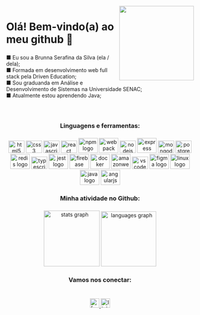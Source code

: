 <br clear="both">

<img align="right" height="200" src="https://i.pinimg.com/originals/11/96/89/119689d2f8ae50053501afb4190e23f6.gif"  />

###

<h1 align="left">Olá! Bem-vindo(a) ao meu github 👋</h1>

###

<p align="left">■ Eu sou a Brunna Serafina da Silva (ela / dela);<br>■ Formada em desenvolvimento web full stack pela Driven Education;<br>■ Sou graduanda em Análise e Desenvolvimento de Sistemas na Universidade SENAC;<br>■ Atualmente estou aprendendo Java;</p>

###

<br clear="both">

<h3 align="center">Linguagens e ferramentas:</h3>

###

<div align="center">
  <img src="https://cdn.jsdelivr.net/gh/devicons/devicon/icons/html5/html5-original.svg" height="33" width="43" alt="html5 logo"  />
  <img src="https://cdn.jsdelivr.net/gh/devicons/devicon/icons/css3/css3-original.svg" height="33" width="43" alt="css3 logo"  />
  <img src="https://cdn.jsdelivr.net/gh/devicons/devicon/icons/javascript/javascript-original.svg" height="33" width="43" alt="javascript logo"  />
  <img src="https://cdn.jsdelivr.net/gh/devicons/devicon/icons/react/react-original.svg" height="33" width="43" alt="react logo"  />
  <img src="https://cdn.jsdelivr.net/gh/devicons/devicon/icons/npm/npm-original-wordmark.svg" height="40" width="52" alt="npm logo"  />
  <img src="https://cdn.jsdelivr.net/gh/devicons/devicon/icons/webpack/webpack-original.svg" height="40" width="52" alt="webpack logo"  />
  <img src="https://cdn.jsdelivr.net/gh/devicons/devicon/icons/nodejs/nodejs-original.svg" height="33" width="43" alt="nodejs logo"  />
  <img src="https://cdn.jsdelivr.net/gh/devicons/devicon/icons/express/express-original.svg" height="40" width="52" alt="express logo"  />
  <img src="https://cdn.jsdelivr.net/gh/devicons/devicon/icons/mongodb/mongodb-original.svg" height="33" width="43" alt="mongodb logo"  />
  <img src="https://cdn.jsdelivr.net/gh/devicons/devicon/icons/postgresql/postgresql-original.svg" height="33" width="43" alt="postgresql logo"  />
  <img src="https://cdn.jsdelivr.net/gh/devicons/devicon/icons/redis/redis-original.svg" height="40" width="52" alt="redis logo"  />
  <img src="https://cdn.jsdelivr.net/gh/devicons/devicon/icons/typescript/typescript-original.svg" height="33" width="43" alt="typescript logo"  />
  <img src="https://cdn.jsdelivr.net/gh/devicons/devicon/icons/jest/jest-plain.svg" height="40" width="52" alt="jest logo"  />
  <img src="https://cdn.jsdelivr.net/gh/devicons/devicon/icons/firebase/firebase-plain.svg" height="40" width="52" alt="firebase logo"  />
  <img src="https://cdn.jsdelivr.net/gh/devicons/devicon/icons/docker/docker-original.svg" height="40" width="52" alt="docker logo"  />
  <img src="https://cdn.jsdelivr.net/gh/devicons/devicon/icons/amazonwebservices/amazonwebservices-original.svg" height="40" width="52" alt="amazonwebservices logo"  />
  <img src="https://cdn.jsdelivr.net/gh/devicons/devicon/icons/vscode/vscode-original.svg" height="33" width="43" alt="vscode logo"  />
  <img src="https://cdn.jsdelivr.net/gh/devicons/devicon/icons/figma/figma-original.svg" height="40" width="52" alt="figma logo"  />
  <img src="https://cdn.jsdelivr.net/gh/devicons/devicon/icons/linux/linux-original.svg" height="40" width="52" alt="linux logo"  />
  <img src="https://cdn.jsdelivr.net/gh/devicons/devicon/icons/java/java-original.svg" height="40" width="52" alt="java logo"  />
  <img src="https://cdn.jsdelivr.net/gh/devicons/devicon/icons/angularjs/angularjs-original.svg" height="40" width="52" alt="angularjs logo"  />
  <div align="left">
</div>

###

</div>

###

<h3 align="center">Minha atividade no Github:</h3>

###

<div align="center">
  <img src="https://github-readme-stats-sigma-five.vercel.app/api?hide_title=false&hide_rank=false&show_icons=true&include_all_commits=true&count_private=true&disable_animations=false&theme=radical&locale=pt-br&hide_border=false&username=brunnaserafina" height="150" alt="stats graph"  />
  <img src="https://github-readme-stats-sigma-five.vercel.app/api/top-langs?locale=pt-br&hide_title=false&layout=compact&card_width=320&langs_count=5&theme=radical&hide_border=false&username=brunnaserafina" height="148" alt="languages graph"  />
</div>

###

<h3 align="center">Vamos nos conectar:</h3>

###

<br clear="both">

<div align="center">
  <a href="mailto:brunnaserafina@gmail.com" target="_blank">
    <img src="https://img.shields.io/badge/Gmail-D14836?style=for-the-badge&logo=gmail&logoColor=white" height="25" alt="facebook logo"  />
  </a>
  <a href="https://www.linkedin.com/in/brunna-serafina" target="_blank">
    <img src="https://img.shields.io/static/v1?message=LinkedIn&logo=linkedin&label=&color=0077B5&logoColor=white&labelColor=&style=for-the-badge" height="25" alt="linkedin logo"  />
  </a>
  

  
</div>

###
